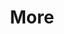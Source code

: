 ---
layout: page
title: More
nav: true
nav_order: 6
dropdown: true
children: 
    - title: Master and Doctoral Theses
      permalink: /theses/
    - title: divider
    - title: Blog
      permalink: /blog/
---